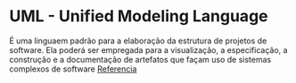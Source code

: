 # UML - Unified Modeling Language
É uma linguaem padrão para a elaboração da estrutura de projetos de software. Ela poderá ser empregada para a visualização, a especificação, a construção e a documentação de artefatos que façam uso de sistemas complexos de software
[Referencia](https://www.google.com/search?q=O+que+%C3%A9+uml&oq=O+que+%C3%A9+uml&aqs=chrome..69i57j0i512l4j0i10i22i30l2j69i60.4489j0j7&sourceid=chrome&ie=UTF-8#:~:text=A%20UML%20%C3%A9%20uma%20linguagem%2Dpadr%C3%A3o%20para%20a%20elabora%C3%A7%C3%A3o%20da%20estrutura%20de%20projetos%20de%20software.%20Ela%20poder%C3%A1%20ser%20empregada%20para%20a%20visualiza%C3%A7%C3%A3o%2C%20a%20especifica%C3%A7%C3%A3o%2C%20a%20constru%C3%A7%C3%A3o%20e%20a%20documenta%C3%A7%C3%A3o%20de%20artefatos%20que%20fa%C3%A7am%20uso%20de%20sistemas%20complexos%20de%20software)